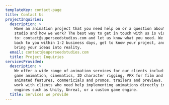 ```yaml
---
templateKey: contact-page
title: Contact Us
projectInquiries:
  description: >
    Have an animation project that you need help on or a question about our
    studio and how we work? The best way to get in touch with us is via email
    to: contact@superseedstudios.com and let us know what you need. We will get
    back to you within 1-2 business days, get to know your project, and help you
    bring your ideas into reality.
  email: contact@superseedstudios.com
  title: Project Inquiries
servicesProvided:
  description: >
    We offer a wide range of animation services for our clients including: video
    game animation, cinematics, 3D character rigging, VFX for film and movies,
    animated features, commericials and promos, trailers and previews. We also
    work with clients who need help implementing animations directly into game
    engines such as Unity, Unreal, or a custom game engine.
  title: Services we provide
---
```


